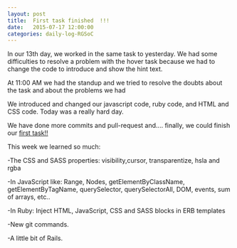 ```yaml
---
layout: post
title:  First task finished  !!!
date:   2015-07-17 12:00:00
categories: daily-log-RGSoC
---
```


In our 13th day, we worked in the same task to yesterday. We had some difficulties to resolve a problem with the hover task because we had to change the code to introduce and show the hint text.

At 11:00 AM we had the standup and we tried to resolve the doubts about the task and about the problems we had

We introduced and changed our javascript code, ruby code, and HTML and CSS code. Today was a really hard day.

We have done more commits and pull-request and.... finally, we could finish our [first task!!](https://github.com/livingstyleguide/livingstyleguide/pull/143)


This week we learned so much:

-The CSS and SASS properties: visibility,cursor, transparentize, hsla and rgba

-In JavaScript like: Range, Nodes, getElementByClassName, getElementByTagName, querySelector, querySelectorAll, DOM, events, sum of arrays, etc..

-In Ruby: Inject HTML, JavaScript, CSS and SASS blocks in ERB templates

-New git commands.

-A little bit of Rails.
